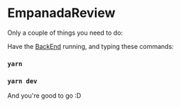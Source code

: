 # EmpanadaReview

Only a couple of things you need to do:

 Have the [BackEnd](https://github.com/Gabrielmong/main-project-back) running, and typing these commands:

### `yarn`

### `yarn dev`

And you're good to go :D
